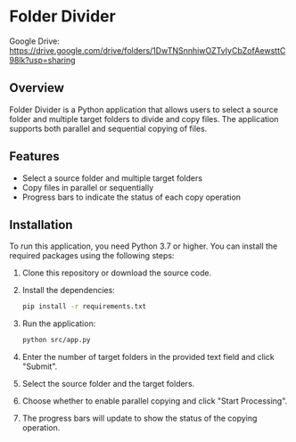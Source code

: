 # Folder Divider

Google Drive: https://drive.google.com/drive/folders/1DwTNSnnhiwOZTvIyCbZofAewsttC98lk?usp=sharing

## Overview

Folder Divider is a Python application that allows users to select a source folder and multiple target folders to divide and copy files. The application supports both parallel and sequential copying of files.

## Features

- Select a source folder and multiple target folders
- Copy files in parallel or sequentially
- Progress bars to indicate the status of each copy operation

## Installation

To run this application, you need Python 3.7 or higher. You can install the required packages using the following steps:

1. Clone this repository or download the source code.

2. Install the dependencies:

   ```sh
   pip install -r requirements.txt

3. Run the application:
    ```sh
    python src/app.py

4. Enter the number of target folders in the provided text field and click "Submit".

5. Select the source folder and the target folders.

6. Choose whether to enable parallel copying and click "Start Processing".

7. The progress bars will update to show the status of the copying operation.
